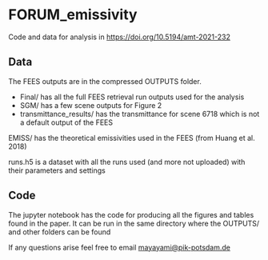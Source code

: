 # FORUM_emissivity
Code and data for analysis in https://doi.org/10.5194/amt-2021-232

## Data
The FEES outputs are in the compressed OUTPUTS folder. 
- Final/ has all the full FEES retrieval run outputs used for the analysis
- SGM/ has a few scene outputs for Figure 2
- transmittance_results/ has the transmittance for scene 6718 which is not a default output of the FEES

EMISS/ has the theoretical emissivities used in the FEES (from Huang et al. 2018)

runs.h5 is a dataset with all the runs used (and more not uploaded) with their parameters and settings

## Code
The jupyter notebook has the code for producing all the figures and tables found in the paper. It can be run in the same directory where the OUTPUTS/ and other folders can be found

If any questions arise feel free to email mayayami@pik-potsdam.de
